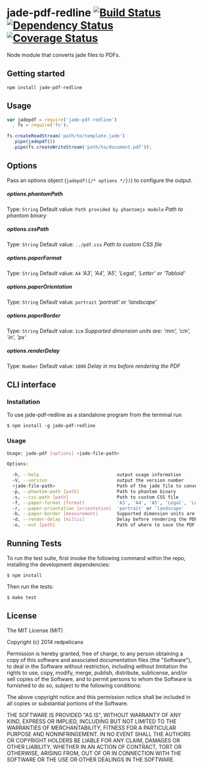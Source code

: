 jade-pdf-redline [![Build Status](https://travis-ci.org/redpelicans/jade-pdf-redline.png)](https://travis-ci.org/redpelicans/jade-pdf-redline) [![Dependency Status](https://david-dm.org/redpelicans/jade-pdf-redline.png)](https://david-dm.org/redpelicans/jade-pdf-redline) [![Coverage Status](https://coveralls.io/repos/redpelicans/jade-pdf-redline/badge.png?branch=master)](https://coveralls.io/r/redpelicans/jade-pdf-redline?branch=master)
===

Node module that converts jade files to PDFs.

## Getting started

    npm install jade-pdf-redline

## Usage

```javascript
var jadepdf = require('jade-pdf-redline')
  , fs = require('fs');

fs.createReadStream('path/to/template.jade')
  .pipe(jadepdf())
  .pipe(fs.createWriteStream('path/to/document.pdf'));
```

## Options

Pass an options object (`jadepdf({/* options */})`) to configure the output.

##### options.phantomPath
Type: `String`
Default value: `Path provided by phantomjs module`
*Path to phantom binary*

##### options.cssPath
Type: `String`
Default value: `../pdf.css`
*Path to custom CSS file*

##### options.paperFormat
Type: `String`
Default value: `A4`
*'A3', 'A4', 'A5', 'Legal', 'Letter' or 'Tabloid'*

##### options.paperOrientation
Type: `String`
Default value: `portrait`
*'portrait' or 'landscape'*

##### options.paperBorder
Type: `String`
Default value: `1cm`
*Supported dimension units are: 'mm', 'cm', 'in', 'px'*

##### options.renderDelay
Type: `Number`
Default value: `1000`
*Delay in ms before rendering the PDF*

## CLI interface

### Installation

To use jade-pdf-redline as a standalone program from the terminal run

    $ npm install -g jade-pdf-redline

### Usage

```sh
Usage: jade-pdf [options] <jade-file-path>

Options:

  -h, --help                             output usage information
  -V, --version                          output the version number
  <jade-file-path>                       Path of the jade file to convert
  -p, --phantom-path [path]              Path to phantom binary
  -s, --css-path [path]                  Path to custom CSS file
  -f, --paper-format [format]            'A3', 'A4', 'A5', 'Legal', 'Letter' or 'Tabloid'
  -r, --paper-orientation [orientation]  'portrait' or 'landscape'
  -b, --paper-border [measurement]       Supported dimension units are: 'mm', 'cm', 'in', 'px'
  -d, --render-delay [millis]            Delay before rendering the PDF
  -o, --out [path]                       Path of where to save the PDF
```

## Running Tests

To run the test suite, first invoke the following command within the repo, installing the development dependencies:

    $ npm install

Then run the tests:

    $ make test

## License

The MIT License (MIT)

Copyright (c) 2014 redpelicans

Permission is hereby granted, free of charge, to any person obtaining a copy of
this software and associated documentation files (the "Software"), to deal in
the Software without restriction, including without limitation the rights to
use, copy, modify, merge, publish, distribute, sublicense, and/or sell copies of
the Software, and to permit persons to whom the Software is furnished to do so,
subject to the following conditions:

The above copyright notice and this permission notice shall be included in all
copies or substantial portions of the Software.

THE SOFTWARE IS PROVIDED "AS IS", WITHOUT WARRANTY OF ANY KIND, EXPRESS OR
IMPLIED, INCLUDING BUT NOT LIMITED TO THE WARRANTIES OF MERCHANTABILITY, FITNESS
FOR A PARTICULAR PURPOSE AND NONINFRINGEMENT. IN NO EVENT SHALL THE AUTHORS OR
COPYRIGHT HOLDERS BE LIABLE FOR ANY CLAIM, DAMAGES OR OTHER LIABILITY, WHETHER
IN AN ACTION OF CONTRACT, TORT OR OTHERWISE, ARISING FROM, OUT OF OR IN
CONNECTION WITH THE SOFTWARE OR THE USE OR OTHER DEALINGS IN THE SOFTWARE.
